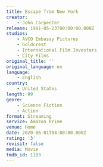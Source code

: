 ```yaml
---
title: Escape from New York
creator:
    - John Carpenter
release: 1981-05-23T00:00:00.000Z
studios:
    - AVCO Embassy Pictures
    - Goldcrest
    - International Film Investors
    - City Films
original_title: ''
original_language: en
language:
    - English
country:
    - United States
length: 99
genre:
    - Science Fiction
    - Action
format: Streaming
service: Amazon Prime
venue: Home
date: 2020-06-01T04:00:00.000Z
rating: '3'
revisit: false
media: Movie
tmdb_id: 1103
---
```



